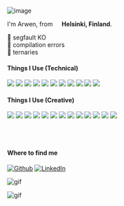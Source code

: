 ![image](https://raw.githubusercontent.com/BrunnerLivio/brunnerlivio/master/images/welcome.png)

<p> I'm Arwen, from <img src="https://cdn-icons-png.flaticon.com/128/197/197585.png" width="13"/> <b>Helsinki, Finland</b>. </p>

🌟 segfault KO  
🤝 compilation errors  
🚀 ternaries


<h4 align="left">Things I Use (Technical)</h4>

<p>
  <img src="https://img.shields.io/badge/C-00599C?style=for-the-badge&logoColor=white" />
  <img src="https://img.shields.io/badge/C%23-00599C?style=for-the-badge&logo=c-sharp&logoColor=white" />
  <img src="https://img.shields.io/badge/C%2B%2B-00599C?style=for-the-badge&logoColor=white" />
  <img src="https://img.shields.io/badge/Python-14354C?style=for-the-badge&logo=python&logoColor=white" />
  <img src="https://img.shields.io/badge/Swift-FA7343?style=for-the-badge&logo=swift&logoColor=white" />
  <img src="https://img.shields.io/badge/HTML-239120?style=for-the-badge&logo=html5&logoColor=white" />
  <img src="https://img.shields.io/badge/CSS-239120?&style=for-the-badge&logo=css3&logoColor=white" />
  <img src="https://img.shields.io/badge/JavaScript-323330?style=for-the-badge&logo=javascript&logoColor=F7DF1E" />
  <img src="https://img.shields.io/badge/Linux-323330?style=for-the-badge&logo=linux&logoColor=F7DF1E" />
  <img src="https://img.shields.io/badge/iOS-000000?style=for-the-badge&logoColor=white" />
  <img src="https://img.shields.io/badge/mac%20OS-000000?style=for-the-badge&logoColor=white" />
</p>

<h4 align="left">Things I Use (Creative)</h4>

<p>
  <img src="https://img.shields.io/badge/Blender-black?style=for-the-badge&logo=blender&logoColor=white" />
  <img src="https://img.shields.io/badge/Unity-100000?style=for-the-badge&logo=unity&logoColor=white" />
  <img src="https://img.shields.io/badge/ZBrush-black?style=for-the-badge" />
  <img src="https://img.shields.io/badge/Photoshop-black?style=for-the-badge&logo=adobe&logoColor=red" />
  <img src="https://img.shields.io/badge/Illustrator-black?style=for-the-badge" />
  <img src="https://img.shields.io/badge/Substance-black?style=for-the-badge" />
  <img src="https://img.shields.io/badge/Premiere-black?style=for-the-badge" />
  <img src="https://img.shields.io/badge/Lightroom-black?style=for-the-badge" />
  <img src="https://img.shields.io/badge/Fresco-black?style=for-the-badge" />
  <img src="https://img.shields.io/badge/Final Cut Pro-black?style=for-the-badge" />
  <img src="https://img.shields.io/badge/Procreate-black?style=for-the-badge" />
  <img src="https://img.shields.io/badge/Figma-black?style=for-the-badge" />
  <img src="https://img.shields.io/badge/Canva-black?style=for-the-badge" />

</p>

<br>



</br>

<h4>Where to find me</h4>
<p><a href="https://github.com/arwensofia" target="_blank"><img alt="Github" src="https://img.shields.io/badge/GitHub-%2312100E.svg?&style=for-the-badge&logo=Github&logoColor=white" /></a> <a href="https://www.linkedin.com/in/arwen-elazegui" target="_blank"><img alt="LinkedIn" src="https://img.shields.io/badge/linkedin-%230077B5.svg?&style=for-the-badge&logo=linkedin&logoColor=white" /></a>
</p>

![gif](https://giffiles.alphacoders.com/105/105694.gif)

![gif](https://raw.githubusercontent.com/fnky/fnky/fnky/img/smile.gif)
